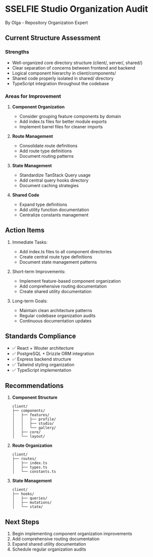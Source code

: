 # SSELFIE Studio Organization Audit
By Olga - Repository Organization Expert

## Current Structure Assessment

### Strengths
- Well-organized core directory structure (client/, server/, shared/)
- Clear separation of concerns between frontend and backend
- Logical component hierarchy in client/components/
- Shared code properly isolated in shared/ directory
- TypeScript integration throughout the codebase

### Areas for Improvement
1. **Component Organization**
   - Consider grouping feature components by domain
   - Add index.ts files for better module exports
   - Implement barrel files for cleaner imports

2. **Route Management**
   - Consolidate route definitions
   - Add route type definitions
   - Document routing patterns

3. **State Management**
   - Standardize TanStack Query usage
   - Add central query hooks directory
   - Document caching strategies

4. **Shared Code**
   - Expand type definitions
   - Add utility function documentation
   - Centralize constants management

## Action Items

1. Immediate Tasks:
   - Add index.ts files to all component directories
   - Create central route type definitions
   - Document state management patterns

2. Short-term Improvements:
   - Implement feature-based component organization
   - Add comprehensive routing documentation
   - Create shared utility documentation

3. Long-term Goals:
   - Maintain clean architecture patterns
   - Regular codebase organization audits
   - Continuous documentation updates

## Standards Compliance

- ✅ React + Wouter architecture
- ✅ PostgreSQL + Drizzle ORM integration
- ✅ Express backend structure
- ✅ Tailwind styling organization
- ✅ TypeScript implementation

## Recommendations

1. **Component Structure**
   ```
   client/
   ├── components/
   │   ├── features/
   │   │   ├── profile/
   │   │   ├── studio/
   │   │   └── gallery/
   │   ├── core/
   │   └── layout/
   ```

2. **Route Organization**
   ```
   client/
   ├── routes/
   │   ├── index.ts
   │   ├── types.ts
   │   └── constants.ts
   ```

3. **State Management**
   ```
   client/
   ├── hooks/
   │   ├── queries/
   │   ├── mutations/
   │   └── state/
   ```

## Next Steps

1. Begin implementing component organization improvements
2. Add comprehensive routing documentation
3. Expand shared utility documentation
4. Schedule regular organization audits
